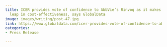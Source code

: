 ```yaml
---
title: ICER provides vote of confidence to AbbVie’s Rinvoq as it makes substantial
  leap in cost-effectiveness, says GlobalData
image: images/writing/post-47.jpg
link: https://www.globaldata.com/icer-provides-vote-of-confidence-to-abbvies-rinvoq-as-it-makes-substantial-leap-in-cost-effectiveness-says-globaldata/
categories:
- Press Release

---
```

